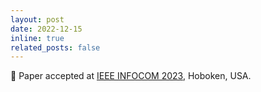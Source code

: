 ```yaml
---
layout: post
date: 2022-12-15
inline: true
related_posts: false
---
```


📄 Paper accepted at [IEEE INFOCOM 2023](https://infocom2023.ieee-infocom.org/), Hoboken, USA. 
